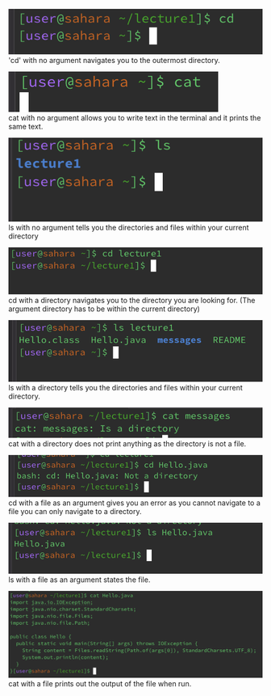 ![Image](cd-no-arg.png)\
'cd' with no argument navigates you to the outermost directory.



![Image](cat-no-arg.png)\
cat with no argument allows you to write text in the terminal and it prints the same text.



![Image](ls-no-arg.png)\
ls with no argument tells you the directories and files within your current directory 




![Image](cd-directory.png)\
cd with a directory navigates you to the directory you are looking for. (The argument directory has to be within the current directory)


![Image](ls-directory.png)\
ls with a directory tells you the directories and files within your current directory.


![Image](cat-directory.png)\
cat with a directory does not print anything as the directory is not a file.

![Image](cd-file.png)\
cd with a file as an argument gives you an error as you cannot navigate to a file you can only navigate to a directory.


![Image](ls-file.png)\
ls with a file as an argument states the file. 


![Image](cat-file.png)\
cat with a file prints out the output of the file when run. 
